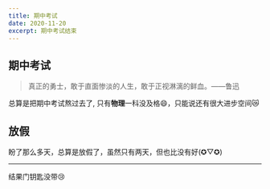 ```yaml
---
title: 期中考试
date: 2020-11-20
excerpt: 期中考试结束
---
```

## 期中考试
>真正的勇士，敢于直面惨淡的人生，敢于正视淋漓的鲜血。——鲁迅    


总算是把期中考试熬过去了,
只有**物理**一科没及格:smile:，只能说还有很大进步空间:crying_cat_face:
## 放假
盼了那么多天，总算是放假了，虽然只有两天，但也比没有好(✪▽✪)
***
结果门钥匙没带:cry:
